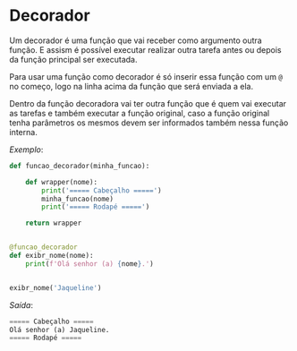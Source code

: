# Decorador

Um decorador é uma função que vai receber como argumento outra função. E assism é possível executar realizar outra tarefa antes ou depois da função principal ser executada.

Para usar uma função como decorador é só inserir essa função com um `@` no começo, logo na linha acima da função que será enviada a ela.

Dentro da função decoradora vai ter outra função que é quem vai executar as tarefas e também executar a função original, caso a função original tenha parâmetros os mesmos devem ser informados também nessa função interna.

*Exemplo*:
~~~python
def funcao_decorador(minha_funcao):

    def wrapper(nome):
        print('===== Cabeçalho =====')
        minha_funcao(nome)
        print('===== Rodapé =====')

    return wrapper


@funcao_decorador
def exibr_nome(nome):
    print(f'Olá senhor (a) {nome}.')


exibr_nome('Jaqueline')

~~~

*Saída*:
~~~python
===== Cabeçalho =====
Olá senhor (a) Jaqueline.
===== Rodapé =====
~~~